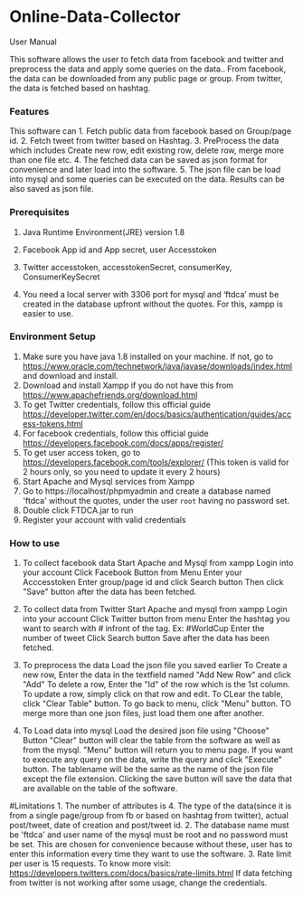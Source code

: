 # Online-Data-Collector
User Manual

This software allows the user to fetch data from facebook and twitter and preprocess the data and apply some queries on the data.. 
From facebook, the data can be downloaded from any public page or group. From twitter, the data is fetched based on hashtag.




### Features
This software can
	1. Fetch public data from facebook based on Group/page id.
	2. Fetch tweet from twitter based on Hashtag.
	3. PreProcess the data which includes Create new row, edit existing row, delete row, merge more than one file etc.
	4. The fetched data can be saved as json format for convenience and later load into the software.
	5. The json file can be load into mysql and some queries can be executed on the data. Results can be also saved as json file.




### Prerequisites


1. Java Runtime Environment(JRE) version 1.8
2. Facebook App id and App secret, user Accesstoken
3. Twitter accesstoken, accesstokenSecret, consumerKey, ConsumerKeySecret

4. You need a local server with 3306 port for mysql and ‘ftdca’ must be created in the database upfront without the quotes. For this, xampp is easier to use.




### Environment Setup
1. Make sure you have java 1.8 installed on your machine. If not, go to https://www.oracle.com/technetwork/java/javase/downloads/index.html and download and install.
2. Download and install Xampp if you do not have this from https://www.apachefriends.org/download.html
3. To get Twitter credentials, follow this official guide https://developer.twitter.com/en/docs/basics/authentication/guides/access-tokens.html
4. For facebook credentials, follow this official guide https://developers.facebook.com/docs/apps/register/
5. To get user access token, go to https://developers.facebook.com/tools/explorer/    (This token is valid for 2 hours only, so you need to update it every 2 hours)
6. Start Apache and Mysql services from Xampp
7. Go to https://localhost/phpmyadmin and create a database named 'ftdca' without the quotes, under the user `root` having no password set.
8. Double click FTDCA.jar to run
9. Register your account with valid credentials

### How to use
1. To collect facebook data
	Start Apache and Mysql from xampp
      	Login into your account
	Click Facebook Button from Menu
	Enter your Acccesstoken
	Enter group/page id and click Search button
	Then click "Save" button after the data has been fetched.

2. To collect data from Twitter
	Start Apache and mysql from xampp
	Login into your account
	Click Twitter button from menu
	Enter the hashtag you want to search with # infront of the tag. Ex: #WorldCup
	Enter the number of tweet
	Click Search button
	Save after the data has been fetched.

3. To preprocess the data
	Load the json file you saved earlier
	To Create a new row, Enter the data in the textfield named "Add New Row" and click "Add"
	To delete a row, Enter the "Id" of the row which is the 1st column.
	To update a row, simply click on that row and edit.
	To CLear the table, click "Clear Table" button.
	To go back to menu, click "Menu" button.
	TO merge more than one json files, just load them one after another.
4. To Load data into mysql
	Load the desired json file using "Choose" Button
	"Clear" button will clear the table from the software as well as from the mysql.
	"Menu" button will return you to menu page.
	If you want to execute any query on the data, write the query and click "Execute" button. The tablename will be the same as the name of the json file except the file extension.
	Clicking the save button will save the data that are available on the table of the software.
	

#Limitations
	1. The number of attributes is 4. The type of the data(since it is from a single page/group from fb or based on hashtag from twitter), actual post/tweet, date of creation and post/tweet id.
	2. The database name must be 'ftdca'  and user name of the mysql must be root and no password must be set. 
	   This are chosen for convenience because without these, user has to enter this information every time they want to use the software.
 	3. Rate limit per user is 15 requests. To know more visit: https://developers.twitters.com/docs/basics/rate-limits.html
	   If data fetching from twitter is not working after some usage, change the credentials.

